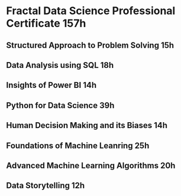 # Fractal Data Science Professional Certificate 157h

## Structured Approach to Problem Solving 15h

## Data Analysis using SQL 18h

## Insights of Power BI 14h

## Python for Data Science 39h

## Human Decision Making and its Biases 14h

## Foundations of Machine Leanring 25h

## Advanced Machine Learning Algorithms 20h

## Data Storytelling 12h